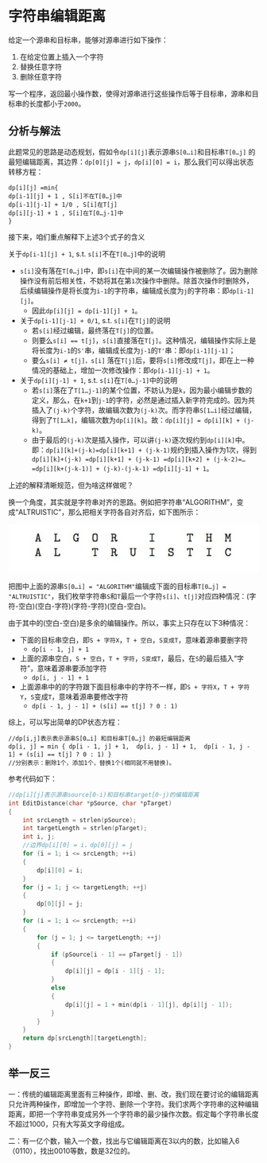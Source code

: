 # 字符串编辑距离

给定一个源串和目标串，能够对源串进行如下操作：

1. 在给定位置上插入一个字符 
2. 替换任意字符 
3. 删除任意字符

写一个程序，返回最小操作数，使得对源串进行这些操作后等于目标串，源串和目标串的长度都小于`2000`。

## 分析与解法

此题常见的思路是动态规划，假如令`dp[i][j]`表示源串`S[0…i]`和目标串`T[0…j]` 的最短编辑距离，其边界：`dp[0][j] = j`，`dp[i][0] = i`，那么我们可以得出状态转移方程：

    dp[i][j] =min{
    dp[i-1][j] + 1 , S[i]不在T[0…j]中
    dp[i-1][j-1] + 1/0 , S[i]在T[j]
    dp[i][j-1] + 1 , S[i]在T[0…j-1]中
    }

接下来，咱们重点解释下上述3个式子的含义

关于`dp[i-1][j] + 1`, s.t. `s[i]`不在`T[0…j]`中的说明

+ `s[i]`没有落在`T[0…j]`中，即`s[i]`在中间的某一次编辑操作被删除了。因为删除操作没有前后相关性，不妨将其在第`1`次操作中删除。除首次操作时删除外，后续编辑操作是将长度为`i-1`的字符串，编辑成长度为`j`的字符串：即`dp[i-1][j]`。
    + 因此`dp[i][j] = dp[i-1][j] + 1`。
+ 关于`dp[i-1][j-1] + 0/1`, s.t. `s[i]`在`T[j]`的说明
    + 若`s[i]`经过编辑，最终落在`T[j]`的位置。
    + 则要么`s[i] == t[j]`，`s[i]`直接落在`T[j]`。这种情况，编辑操作实际上是将长度为`i-1`的`S'`串，编辑成长度为`j-1`的`T'`串：即`dp[i-1][j-1]`；
    + 要么`s[i] ≠ t[j]，s[i]` 落在`T[j]`后，要将`s[i]`修改成`T[j]`，即在上一种情况的基础上，增加一次修改操作：即`dp[i-1][j-1] + 1`。
+ 关于`dp[i][j-1] + 1`, s.t. `s[i]`在`T[0…j-1]`中的说明
    + 若`s[i]`落在了`T[1…j-1]`的某个位置，不妨认为是`k`，因为最小编辑步数的定义，那么，在`k+1`到`j-1`的字符，必然是通过插入新字符完成的。因为共插入了`(j-k)`个字符，故编辑次数为`(j-k)`次。而字符串`S[1…i]`经过编辑，得到了`T[1…k]`，编辑次数为`dp[i][k]`。故：`dp[i][j] = dp[i][k] + (j-k)`。
    + 由于最后的`(j-k)`次是插入操作，可以讲`(j-k)`逐次规约到`dp[i][k]`中。即：`dp[i][k]+(j-k)=dp[i][k+1] + (j-k-1)`规约到插入操作为1次，得到`dp[i][k]+(j-k) =dp[i][k+1] + (j-k-1) =dp[i][k+2] + (j-k-2)=… =dp[i][k+(j-k-1)] + (j-k)-(j-k-1) =dp[i][j-1] + 1`。

上述的解释清晰规范，但为啥这样做呢？

换一个角度，其实就是字符串对齐的思路。例如把字符串“ALGORITHM”，变成“ALTRUISTIC”，那么把相关字符各自对齐后，如下图所示：

![](48.jpeg)

把图中上面的源串`S[0…i] = "ALGORITHM"`编辑成下面的目标串`T[0…j] = "ALTRUISTIC"`，我们枚举字符串`S`和`T`最后一个字符`s[i]`、`t[j]`对应四种情况：(字符-空白)(空白-字符)(字符-字符)(空白-空白)。

由于其中的(空白-空白)是多余的编辑操作。所以，事实上只存在以下3种情况：

+ 下面的目标串空白，即`S + 字符X`，`T + 空白`，`S变成T`，意味着源串要删字符
    + `dp[i - 1, j] + 1`
+ 上面的源串空白，`S + 空白`，`T + 字符`，`S变成T`，最后，在`S`的最后插入“字符”，意味着源串要添加字符
    + `dp[i, j - 1] + 1`
+ 上面源串中的的字符跟下面目标串中的字符不一样，即`S + 字符X`，`T + 字符Y`，`S`变成`T`，意味着源串要修改字符
    + `dp[i - 1, j - 1] + (s[i] == t[j] ? 0 : 1)`

综上，可以写出简单的DP状态方程：

    //dp[i,j]表示表示源串S[0…i] 和目标串T[0…j] 的最短编辑距离
    dp[i, j] = min { dp[i - 1, j] + 1,  dp[i, j - 1] + 1,  dp[i - 1, j - 1] + (s[i] == t[j] ? 0 : 1) }
    //分别表示：删除1个，添加1个，替换1个(相同就不用替换)。

参考代码如下：

```cpp
//dp[i][j]表示源串source[0-i)和目标串target[0-j)的编辑距离
int EditDistance(char *pSource, char *pTarget)
{
    int srcLength = strlen(pSource);
    int targetLength = strlen(pTarget);
    int i, j;
    //边界dp[i][0] = i，dp[0][j] = j  
    for (i = 1; i <= srcLength; ++i)
    {
        dp[i][0] = i;
    }
    for (j = 1; j <= targetLength; ++j)
    {
        dp[0][j] = j;
    }
    for (i = 1; i <= srcLength; ++i)
    {
        for (j = 1; j <= targetLength; ++j)
        {
            if (pSource[i - 1] == pTarget[j - 1])
            {
                dp[i][j] = dp[i - 1][j - 1];
            }
            else
            {
                dp[i][j] = 1 + min(dp[i - 1][j], dp[i][j - 1]);
            }
        }
    }
    return dp[srcLength][targetLength];
}
```

## 举一反三

一：传统的编辑距离里面有三种操作，即增、删、改，我们现在要讨论的编辑距离只允许两种操作，即增加一个字符、删除一个字符。我们求两个字符串的这种编辑距离，即把一个字符串变成另外一个字符串的最少操作次数。假定每个字符串长度不超过1000，只有大写英文字母组成。

二：有一亿个数，输入一个数，找出与它编辑距离在3以内的数，比如输入6（0110），找出0010等数，数是32位的。